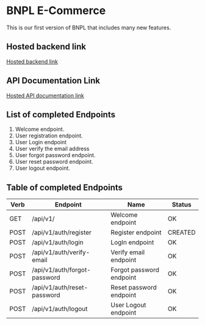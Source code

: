 # BNPL E-Commerce

This is our first version of BNPL that includes many new features.

## Hosted backend link

[Hosted backend link](https://bnpl-store-be.onrender.com/)

## API Documentation Link

[Hosted API documentation link](https://bnpl-store-be.onrender.com/api-docs)

## List of completed Endpoints

1. Welcome endpoint.
2. User registration endpoint.
3. User Login endpoint
4. User verify the email address
5. User forgot password endpoint.
6. User reset password endpoint.
7. User logout endpoint.

## Table of completed Endpoints

| Verb | Endpoint                     | Name                     | Status  |
| ---- | ---------------------------- | ------------------------ | ------- |
| GET  | /api/v1/                     | Welcome endpoint         | OK      |
| POST | /api/v1/auth/register        | Register endpoint        | CREATED |
| POST | /api/v1/auth/login           | LogIn endpoint           | OK      |
| POST | /api/v1/auth/verify-email    | Verify email endpoint    | OK      |
| POST | /api/v1/auth/forgot-password | Forgot password endpoint | OK      |
| POST | /api/v1/auth/reset-password  | Reset password endpoint  | OK      |
| POST | /api/v1/auth/logout          | User Logout endpoint     | OK      |
